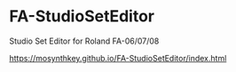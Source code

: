 # FA-StudioSetEditor
Studio Set Editor for Roland FA-06/07/08

https://mosynthkey.github.io/FA-StudioSetEditor/index.html
